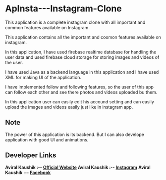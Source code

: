 # ApInsta---Instagram-Clone
This application is a complete instagram clone with all important and common features available on Instagram.

This application contains all the important and coomon features available on instagram.

In this application, I have used firebase realtime database for handling the user data and used firebase cloud storage for storing images and videos of the user.

I have used Java as a backend language in this application and I have used XML for making UI of the application.

I have implemented follow and following features, so the user of this app can follow each other and see there photos and videos uploaded bu them.

In this application user can easily edit his accound setting and can easily upload the images and videos easily just like in instagram app.

## Note
The power of this application is its backend. But I can also develope application with good UI and animations.

## Developer Links

**Aviral Kaushik :-- [Official Website](http://aviralkaushik.epizy.com/)**
**Aviral Kaushik :-- [Instagram](https://www.instagram.com/aviral_3101/)**
**Aviral Kaushik :-- [Facebook](https://www.facebook.com/aviral.kaushik.16)**
